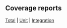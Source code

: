 ## Coverage reports
[Total](total/html/index.html)  | [Unit](unitTest/html/index.html) | [Integration](integrationTest/html/index.html)
